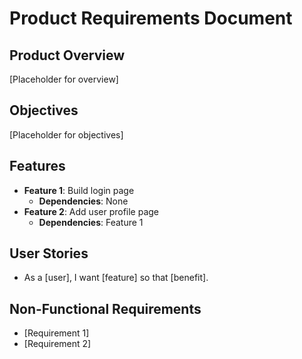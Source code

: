 # Product Requirements Document

## Product Overview

\[Placeholder for overview\]

## Objectives

\[Placeholder for objectives\]

## Features

- **Feature 1**: Build login page
  - **Dependencies**: None
- **Feature 2**: Add user profile page
  - **Dependencies**: Feature 1

## User Stories

- As a \[user\], I want \[feature\] so that \[benefit\].

## Non-Functional Requirements

- \[Requirement 1\]
- \[Requirement 2\]
